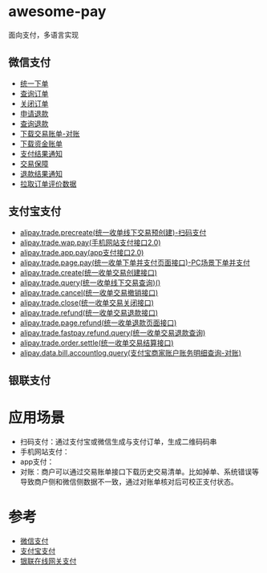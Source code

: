 # awesome-pay
面向支付，多语言实现

## 微信支付
- [统一下单](https://pay.weixin.qq.com/wiki/doc/api/jsapi.php?chapter=9_1)
- [查询订单](https://pay.weixin.qq.com/wiki/doc/api/jsapi.php?chapter=9_2)
- [关闭订单](https://pay.weixin.qq.com/wiki/doc/api/jsapi.php?chapter=9_3)
- [申请退款](https://pay.weixin.qq.com/wiki/doc/api/jsapi.php?chapter=9_4)
- [查询退款](https://pay.weixin.qq.com/wiki/doc/api/jsapi.php?chapter=9_5)
- [下载交易账单-对账](https://pay.weixin.qq.com/wiki/doc/api/jsapi.php?chapter=9_6)
- [下载资金账单](https://pay.weixin.qq.com/wiki/doc/api/jsapi.php?chapter=9_18&index=7)
- [支付结果通知](https://pay.weixin.qq.com/wiki/doc/api/jsapi.php?chapter=9_7&index=8)
- [交易保障](https://pay.weixin.qq.com/wiki/doc/api/jsapi.php?chapter=9_8&index=9)
- [退款结果通知](https://pay.weixin.qq.com/wiki/doc/api/jsapi.php?chapter=9_16&index=10)
- [拉取订单评价数据](https://pay.weixin.qq.com/wiki/doc/api/jsapi.php?chapter=9_17&index=11)

## 支付宝支付
- [alipay.trade.precreate(统一收单线下交易预创建)-扫码支付](https://opendocs.alipay.com/apis/api_1/alipay.trade.precreate)
- [alipay.trade.wap.pay(手机网站支付接口2.0)](https://opendocs.alipay.com/apis/api_1/alipay.trade.wap.pay#%E5%93%8D%E5%BA%94%E5%8F%82%E6%95%B0)
- [alipay.trade.app.pay(app支付接口2.0)](https://opendocs.alipay.com/apis/api_1/alipay.trade.app.pay)
- [alipay.trade.page.pay(统一收单下单并支付页面接口)-PC场景下单并支付](https://opendocs.alipay.com/apis/api_1/alipay.trade.page.pay)
- [alipay.trade.create(统一收单交易创建接口)](https://opendocs.alipay.com/apis/api_1/alipay.trade.create)
- [alipay.trade.query(统一收单线下交易查询)()](https://opendocs.alipay.com/apis/api_1/alipay.trade.query)
- [alipay.trade.cancel(统一收单交易撤销接口)](https://opendocs.alipay.com/apis/api_1/alipay.trade.cancel)
- [alipay.trade.close(统一收单交易关闭接口)](https://opendocs.alipay.com/apis/api_1/alipay.trade.close)
- [alipay.trade.refund(统一收单交易退款接口)](https://opendocs.alipay.com/apis/api_1/alipay.trade.refund)
- [alipay.trade.page.refund(统一收单退款页面接口)](https://opendocs.alipay.com/apis/api_1/alipay.trade.page.refund)
- [alipay.trade.fastpay.refund.query(统一收单交易退款查询)](https://opendocs.alipay.com/apis/api_1/alipay.trade.fastpay.refund.query)
- [alipay.trade.order.settle(统一收单交易结算接口)](https://opendocs.alipay.com/apis/api_1/alipay.trade.order.settle)
- [alipay.data.bill.accountlog.query(支付宝商家账户账务明细查询-对账)](https://opendocs.alipay.com/apis/api_15/alipay.data.bill.accountlog.query)

## 银联支付

# 应用场景

- 扫码支付：通过支付宝或微信生成与支付订单，生成二维码码串
- 手机网站支付：
- app支付：
- 对账：商户可以通过交易账单接口下载历史交易清单。比如掉单、系统错误等导致商户侧和微信侧数据不一致，通过对账单核对后可校正支付状态。


# 参考
- [微信支付](https://pay.weixin.qq.com/wiki/doc/api/index.html)
- [支付宝支付](https://opendocs.alipay.com/open/00a0ut)
- [银联在线网关支付](https://open.unionpay.com/tjweb/acproduct/APIList?apiservId=448&acpAPIId=754&bussType=0)